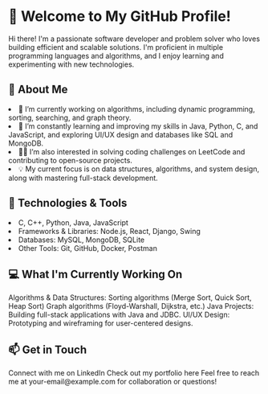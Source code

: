 <h1>👋 Welcome to My GitHub Profile!</h1>

Hi there! I'm a passionate software developer and problem solver who loves building efficient and scalable solutions. I'm proficient in multiple programming languages and algorithms, and I enjoy learning and experimenting with new technologies.

<h2>🚀 About Me</h2>

<li>🔭 I’m currently working on algorithms, including dynamic programming, sorting, searching, and graph theory.</li>
<li>🌱 I’m constantly learning and improving my skills in Java, Python, C, and JavaScript, and exploring UI/UX design and databases like SQL and MongoDB.</li>
<li>👨‍💻 I’m also interested in solving coding challenges on LeetCode and contributing to open-source projects.</li>
<li>💡 My current focus is on data structures, algorithms, and system design, along with mastering full-stack development.</li>

<h2>🔧 Technologies & Tools</h2>
<li> C, C++, Python, Java, JavaScript</li>
<li>Frameworks & Libraries: Node.js, React, Django, Swing</li>
<li>Databases: MySQL, MongoDB, SQLite</li>
<li>Other Tools: Git, GitHub, Docker, Postman</li>

<h2>💻 What I'm Currently Working On</h2>
Algorithms & Data Structures:
Sorting algorithms (Merge Sort, Quick Sort, Heap Sort)
Graph algorithms (Floyd-Warshall, Dijkstra, etc.)
Java Projects:
Building full-stack applications with Java and JDBC.
UI/UX Design:
Prototyping and wireframing for user-centered designs.


<h2>📫 Get in Touch</h2>
Connect with me on LinkedIn
Check out my portfolio here
Feel free to reach me at your-email@example.com for collaboration or questions!
